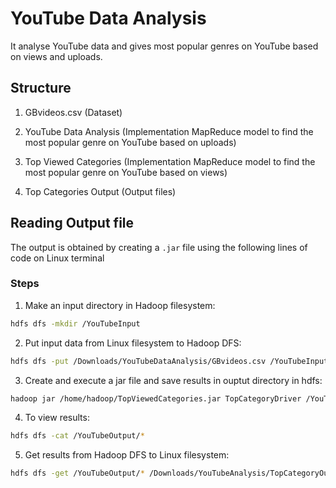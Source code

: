 # YouTube Data Analysis
It analyse YouTube data and gives most popular genres on YouTube based on views and uploads.

## Structure

1. GBvideos.csv (Dataset)

2. YouTube Data Analysis (Implementation MapReduce model to find the most popular genre on YouTube based on uploads)

3. Top Viewed Categories (Implementation MapReduce model to find the most popular genre on YouTube based on views)

4. Top Categories Output (Output files)

## Reading Output file

The output is obtained by creating a ```.jar``` file using the following lines of code on Linux terminal

### Steps
1. Make an input directory in Hadoop filesystem: 
```bash
hdfs dfs -mkdir /YouTubeInput
```

2. Put input data from Linux filesystem to Hadoop DFS: 
  ```bash
  hdfs dfs -put /Downloads/YouTubeDataAnalysis/GBvideos.csv /YouTubeInput
  ```

3. Create and execute a jar file and save results in ouptut directory in hdfs: 
  ```bash 
  hadoop jar /home/hadoop/TopViewedCategories.jar TopCategoryDriver /YouTubeInput /YouTubeOutput
  ```

4. To view results: 
  ```bash 
  hdfs dfs -cat /YouTubeOutput/*
  ```

5. Get results from Hadoop DFS to Linux filesystem:
  ```bash 
  hdfs dfs -get /YouTubeOutput/* /Downloads/YouTubeAnalysis/TopCategoryOutput
  ```
